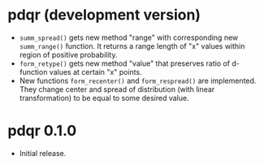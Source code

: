 # pdqr (development version)

* `summ_spread()` gets new method "range" with corresponding new `summ_range()`
function. It returns a range length of "x" values within region of positive probability.
* `form_retype()` gets new method "value" that preserves ratio of d-function values at certain "x" points.
* New functions `form_recenter()` and `form_respread()` are implemented. They change center and spread of distribution (with linear transformation) to be equal to some desired value.

# pdqr 0.1.0

* Initial release.
